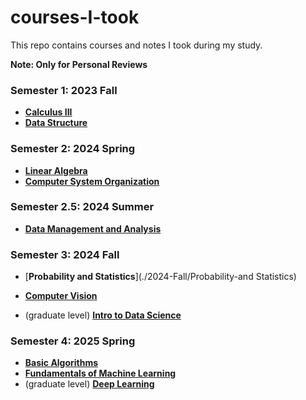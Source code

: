 # courses-I-took
This repo contains courses and notes I took during my study. 

**Note: Only for Personal Reviews**



### Semester 1: 2023 Fall

- [**Calculus III**](./2023-Fall/Calculus-III)
- [**Data Structure**](./2023-Fall/Data-Structure)



### Semester 2: 2024 Spring

- [**Linear Algebra**](./2024-Spring/Linear-Algebra)
- [**Computer System Organization**](./2024-Spring/Computer-System-Organization)



### Semester 2.5: 2024 Summer

- [**Data Management and Analysis**](./2024-Summer/Data-Management-and-Analysis)



### Semester 3: 2024 Fall

- [**Probability and Statistics**](./2024-Fall/Probability-and Statistics)

- [**Computer Vision**](./2024-Fall/Computer-Vision)
- (graduate level) [**Intro to Data Science**](./2024-Fall/Intro-to-Data-Science)



### Semester 4: 2025 Spring

- [**Basic Algorithms**](./2025-Spring/Basic-Algorithms)
- [**Fundamentals of Machine Learning**](./2025-Spring/fundamentals-of-Machine-Learning)
- (graduate level) [**Deep Learning**](./2025-Spring/Deep-Learning)

